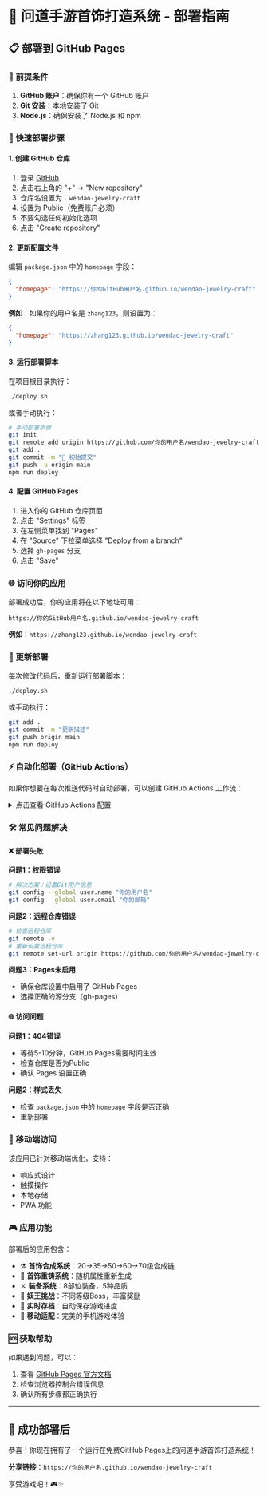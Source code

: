 # 🚀 问道手游首饰打造系统 - 部署指南

## 📋 部署到 GitHub Pages

### 🔧 前提条件

1. **GitHub 账户**：确保你有一个 GitHub 账户
2. **Git 安装**：本地安装了 Git
3. **Node.js**：确保安装了 Node.js 和 npm

### 📝 快速部署步骤

#### 1. 创建 GitHub 仓库

1. 登录 [GitHub](https://github.com)
2. 点击右上角的 "+" → "New repository"
3. 仓库名设置为：`wendao-jewelry-craft`
4. 设置为 Public（免费账户必须）
5. 不要勾选任何初始化选项
6. 点击 "Create repository"

#### 2. 更新配置文件

编辑 `package.json` 中的 `homepage` 字段：

```json
{
  "homepage": "https://你的GitHub用户名.github.io/wendao-jewelry-craft"
}
```

**例如**：如果你的用户名是 `zhang123`，则设置为：
```json
{
  "homepage": "https://zhang123.github.io/wendao-jewelry-craft"
}
```

#### 3. 运行部署脚本

在项目根目录执行：

```bash
./deploy.sh
```

或者手动执行：

```bash
# 手动部署步骤
git init
git remote add origin https://github.com/你的用户名/wendao-jewelry-craft.git
git add .
git commit -m "🚀 初始提交"
git push -u origin main
npm run deploy
```

#### 4. 配置 GitHub Pages

1. 进入你的 GitHub 仓库页面
2. 点击 "Settings" 标签
3. 在左侧菜单找到 "Pages"
4. 在 "Source" 下拉菜单选择 "Deploy from a branch"
5. 选择 `gh-pages` 分支
6. 点击 "Save"

### 🌐 访问你的应用

部署成功后，你的应用将在以下地址可用：

```
https://你的GitHub用户名.github.io/wendao-jewelry-craft
```

**例如**：`https://zhang123.github.io/wendao-jewelry-craft`

### 🔄 更新部署

每次修改代码后，重新运行部署脚本：

```bash
./deploy.sh
```

或手动执行：

```bash
git add .
git commit -m "更新描述"
git push origin main
npm run deploy
```

### ⚡ 自动化部署（GitHub Actions）

如果你想要在每次推送代码时自动部署，可以创建 GitHub Actions 工作流：

<details>
<summary>点击查看 GitHub Actions 配置</summary>

创建文件 `.github/workflows/deploy.yml`：

```yaml
name: Deploy to GitHub Pages

on:
  push:
    branches: [ main ]
  pull_request:
    branches: [ main ]

jobs:
  build-and-deploy:
    runs-on: ubuntu-latest
    
    steps:
    - name: Checkout
      uses: actions/checkout@v4
      
    - name: Setup Node.js
      uses: actions/setup-node@v4
      with:
        node-version: '18'
        cache: 'npm'
        
    - name: Install dependencies
      run: npm ci
      
    - name: Build
      run: npm run build
      
    - name: Deploy to GitHub Pages
      uses: peaceiris/actions-gh-pages@v3
      if: github.ref == 'refs/heads/main'
      with:
        github_token: ${{ secrets.GITHUB_TOKEN }}
        publish_dir: ./build
```

</details>

### 🛠️ 常见问题解决

#### ❌ 部署失败

**问题1：权限错误**
```bash
# 解决方案：设置Git用户信息
git config --global user.name "你的用户名"
git config --global user.email "你的邮箱"
```

**问题2：远程仓库错误**
```bash
# 检查远程仓库
git remote -v
# 重新设置远程仓库
git remote set-url origin https://github.com/你的用户名/wendao-jewelry-craft.git
```

**问题3：Pages未启用**
- 确保仓库设置中启用了 GitHub Pages
- 选择正确的源分支（gh-pages）

#### 🌐 访问问题

**问题1：404错误**
- 等待5-10分钟，GitHub Pages需要时间生效
- 检查仓库是否为Public
- 确认 Pages 设置正确

**问题2：样式丢失**
- 检查 `package.json` 中的 `homepage` 字段是否正确
- 重新部署

### 📱 移动端访问

该应用已针对移动端优化，支持：
- 响应式设计
- 触摸操作
- 本地存储
- PWA 功能

### 🎮 应用功能

部署后的应用包含：

- ⚗️ **首饰合成系统**：20→35→50→60→70级合成链
- 🔄 **首饰重铸系统**：随机属性重新生成
- ⚔️ **装备系统**：8部位装备，5种品质
- 👹 **妖王挑战**：不同等级Boss，丰富奖励
- 💾 **实时存档**：自动保存游戏进度
- 📱 **移动适配**：完美的手机游戏体验

### 🆘 获取帮助

如果遇到问题，可以：

1. 查看 [GitHub Pages 官方文档](https://docs.github.com/pages)
2. 检查浏览器控制台错误信息
3. 确认所有步骤都正确执行

---

## 🎯 成功部署后

恭喜！你现在拥有了一个运行在免费GitHub Pages上的问道手游首饰打造系统！

**分享链接**：`https://你的用户名.github.io/wendao-jewelry-craft`

享受游戏吧！🎮✨